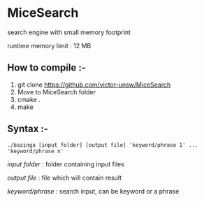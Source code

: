 # MiceSearch
search engine with small memory footprint

runtime memory limit : 12 MB


## How to compile :-
1. git clone https://github.com/victor-unsw/MiceSearch
2. Move to MiceSearch folder 
3. cmake .
4. make


## Syntax :-
```
./bazinga [input folder] [output file] 'keyword/phrase 1' ... 'keyword/phrase n'
```
*input folder*    : folder containing input files

*output file*     : file which will contain result

*keyword/phrase*  : search input, can be keyword or a phrase




